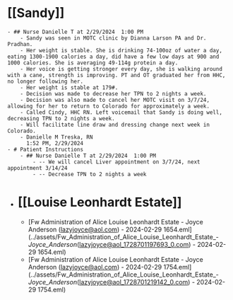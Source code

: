 # [[Sandy]]
	- ## Nurse Danielle T at 2/29/2024  1:00 PM
		- Sandy was seen in MOTC clinic by Dianna Larson PA and Dr. Pradhan.
		- Her weight is stable. She is drinking 74-100oz of water a day, eating 1300-1900 calories a day, did have a few low days at 900 and 1000 calories. She is averaging 49-114g protein a day.
		- Her voice is getting stronger every day, she is walking around with a cane, strength is improving. PT and OT graduated her from HHC, no longer following her.
		- Her weight is stable at 179#.
		- Decision was made to decrease her TPN to 2 nights a week.
		- Decision was also made to cancel her MOTC visit on 3/7/24, allowing for her to return to Colorado for approximately a week.
		- Called Cindy, HHC RN. Left voicemail that Sandy is doing well, decreasing TPN to 2 nights a week.
		- Will facilitate line draw and dressing change next week in Colorado.
		- Danielle M Treska, RN
		  1:52 PM, 2/29/2024
	- # Patient Instructions
		- ## Nurse Danielle T at 2/29/2024  1:00 PM
			- -- We will cancel Liver appointment on 3/7/24, next appointment 3/14/24
			- -- Decrease TPN to 2 nights a week
- # [[Louise Leonhardt Estate]]
	- [Fw  Administration of Alice Louise Leonhardt Estate - Joyce Anderson (lazyjoyce@aol.com) - 2024-02-29 1654.eml](../assets/Fw_Administration_of_Alice_Louise_Leonhardt_Estate_-_Joyce_Anderson_(lazyjoyce@aol_1728701197693_0.com) - 2024-02-29 1654.eml)
	- [Fw  Administration of Alice Louise Leonhardt Estate - Joyce Anderson (lazyjoyce@aol.com) - 2024-02-29 1754.eml](../assets/Fw_Administration_of_Alice_Louise_Leonhardt_Estate_-_Joyce_Anderson_(lazyjoyce@aol_1728701219142_0.com) - 2024-02-29 1754.eml)